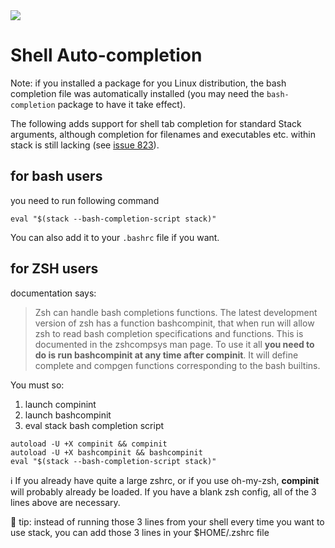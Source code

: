 <div class="hidden-warning"><a href="https://docs.haskellstack.org/"><img src="https://rawgit.com/commercialhaskell/stack/master/doc/img/hidden-warning.svg"></a></div>

# Shell Auto-completion

Note: if you installed a package for you Linux distribution, the bash
completion file was automatically installed (you may need the `bash-completion`
package to have it take effect).

The following adds support for shell tab completion for standard Stack
arguments, although completion for filenames and executables etc. within stack
is still lacking (see [issue
823](https://github.com/commercialhaskell/stack/issues/832)).

## for bash users

you need to run following command
```
eval "$(stack --bash-completion-script stack)"
```
You can also add it to your `.bashrc` file if you want.

## for ZSH users

documentation says:
> Zsh can handle bash completions functions. The latest development version of
> zsh has a function bashcompinit, that when run will allow zsh to read bash
> completion specifications and functions. This is documented in the zshcompsys
> man page. To use it all **you need to do is run bashcompinit at any time
> after compinit**. It will define complete and compgen functions corresponding
> to the bash builtins.

You must so:
  1. launch compinint
  2. launch bashcompinit
  3. eval stack bash completion script

```shell
autoload -U +X compinit && compinit
autoload -U +X bashcompinit && bashcompinit
eval "$(stack --bash-completion-script stack)"
```

:information_source: If you already have quite a large zshrc, or if you use
oh-my-zsh, **compinit** will probably already be loaded. If you have a blank
zsh config, all of the 3 lines above are necessary.

:gem: tip: instead of running those 3 lines from your shell every time you want
to use stack, you can add those 3 lines in your $HOME/.zshrc file
